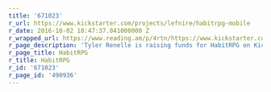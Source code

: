 ```yaml
---
title: '671023'
r_url: https://www.kickstarter.com/projects/lefnire/habitrpg-mobile
r_date: 2016-10-02 18:47:37.041000000 Z
r_wrapped_url: https://www.reading.am/p/4rtn/https://www.kickstarter.com/projects/lefnire/habitrpg-mobile
r_page_description: 'Tyler Renelle is raising funds for HabitRPG on Kickstarter! '
r_page_title: HabitRPG
r_title: HabitRPG
r_id: '671023'
r_page_id: '490936'
---
```


